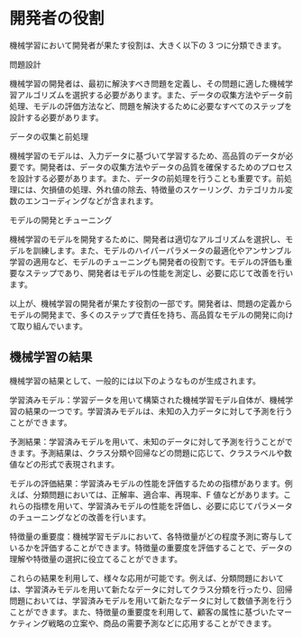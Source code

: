 # 開発者の役割

機械学習において開発者が果たす役割は、大きく以下の 3 つに分類できます。

問題設計

機械学習の開発者は、最初に解決すべき問題を定義し、その問題に適した機械学習アルゴリズムを選択する必要があります。また、データの収集方法やデータ前処理、モデルの評価方法など、問題を解決するために必要なすべてのステップを設計する必要があります。

データの収集と前処理

機械学習のモデルは、入力データに基づいて学習するため、高品質のデータが必要です。開発者は、データの収集方法やデータの品質を確保するためのプロセスを設計する必要があります。また、データの前処理を行うことも重要です。前処理には、欠損値の処理、外れ値の除去、特徴量のスケーリング、カテゴリカル変数のエンコーディングなどが含まれます。

モデルの開発とチューニング

機械学習のモデルを開発するために、開発者は適切なアルゴリズムを選択し、モデルを訓練します。また、モデルのハイパーパラメータの最適化やアンサンブル学習の適用など、モデルのチューニングも開発者の役割です。モデルの評価も重要なステップであり、開発者はモデルの性能を測定し、必要に応じて改善を行います。

以上が、機械学習の開発者が果たす役割の一部です。開発者は、問題の定義からモデルの開発まで、多くのステップで責任を持ち、高品質なモデルの開発に向けて取り組んでいます。

## 機械学習の結果

機械学習の結果として、一般的には以下のようなものが生成されます。

学習済みモデル：学習データを用いて構築された機械学習モデル自体が、機械学習の結果の一つです。学習済みモデルは、未知の入力データに対して予測を行うことができます。

予測結果：学習済みモデルを用いて、未知のデータに対して予測を行うことができます。予測結果は、クラス分類や回帰などの問題に応じて、クラスラベルや数値などの形式で表現されます。

モデルの評価結果：学習済みモデルの性能を評価するための指標があります。例えば、分類問題においては、正解率、適合率、再現率、F 値などがあります。これらの指標を用いて、学習済みモデルの性能を評価し、必要に応じてパラメータのチューニングなどの改善を行います。

特徴量の重要度：機械学習モデルにおいて、各特徴量がどの程度予測に寄与しているかを評価することができます。特徴量の重要度を評価することで、データの理解や特徴量の選択に役立てることができます。

これらの結果を利用して、様々な応用が可能です。例えば、分類問題においては、学習済みモデルを用いて新たなデータに対してクラス分類を行ったり、回帰問題においては、学習済みモデルを用いて新たなデータに対して数値予測を行うことができます。また、特徴量の重要度を利用して、顧客の属性に基づいたマーケティング戦略の立案や、商品の需要予測などに応用することができます。
